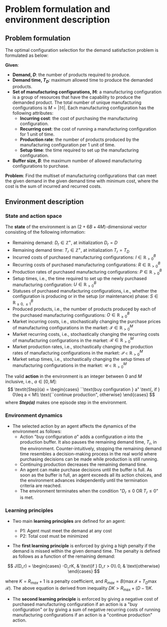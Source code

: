 # Problem formulation and environment description

## Problem formulation
The optimal configuration selection for the demand satisfaction problem is formulated as below:

**Given**:
- **Demand, $D$**: the number of products required to produce.
- **Demand time, $T_D$**: maximum allowed time to produce the demanded products.
- **Set of manufacturing configurations, $\mathbb{M}$**: a manufacturing configuration is a group of resources that have the capability to produce the demanded product. The total number of unique manufacturing configurations is $M = {|\mathbb{M}|}$. Each manufacturing configuration has the following attributes:
    - **Incurring cost**: the cost of purchasing the manufacturing configuration.
    - **Recurring cost**: the cost of running a manufacturing configuration for 1 unit of time.
    - **Production rate**: the number of products produced by the manufacturing configuration per 1 unit of time.
    - **Setup time**: the time required to set up the manufacturing configuration.
- **Buffer size, $B$**: the maximum number of allowed manufacturing configurations to purchase.

**Problem**: Find the multiset of manufacturing configurations that can meet the given demand in the given demand time with minimum cost, where the cost is the sum of incurred and recurred costs.


## Environment description
### State and action space
The **state** of the environment is an $(2 + 6B + 4M)$-dimensional vector consisting of the following information:
- Remaining demand: $D_r \in \mathbb{Z}^+$, at initialization $D_r = D$
- Remaining demand time: $T_r \in \mathbb{Z}^+$, at initialization $T_r = T_D$
- Incurred costs of purchased manufacturing configurations: $I \in \mathbb{R}_{>0}^B$
- Recurring costs of purchased manufacturing configurations: $R \in \mathbb{R}_{>0}^B$
- Production rates of purchased manufacturing configurations: $P \in \mathbb{R}_{>0}^B$
- Setup times, i.e., the time required to set up the newly purchased manufacturing configuration: $U \in \mathbb{R}_{>0}^B$
- Statuses of purchased manufacturing configurations, i.e., whether the configuration is producing or in the setup (or maintenance) phase: $S \in \mathbb{R}_{\geq0, \leq1}^B$
- Produced products, i.e., the number of products produced by each of the purchased manufacturing configurations: $O \in \mathbb{R}_{\geq0}^B$
- Market incurring costs, i.e., stochastically changing the purchase prices of manufacturing configurations in the market: $\mathcal{I} \in \mathbb{R}_{>0}^M$
- Market recurring costs, i.e., stochastically changing the recurring costs of manufacturing configurations in the market: $\mathcal{R} \in \mathbb{R}_{>0}^M$
- Market production rates, i.e., stochastically changing the production rates of manufacturing configurations in the market: $\mathcal{P} \in \mathbb{R}_{>0}^M$
- Market setup times, i.e., stochastically changing the setup times of manufacturing configurations in the market: $\mathcal{U} \in \mathbb{R}_{>0}^M$

The valid **action** in the environment is an integer between $0$ and $M$ inclusive, i.e., $a \in [0, M]$:
$$
    \textit{Step}(a) = \begin{cases} 
      ``\text{buy configuration } a" \text{, if } 0\leq a < M\\
      \text{``continue production", otherwise}
   \end{cases}
$$
where ***Step($a$)*** makes one episode step in the environment.

### Environment dynamics
- The selected action by an agent affects the dynamics of the environment as follows:
    - Action "buy configuration $a$" adds a configuration $a$ into the production buffer. It also pauses the remaining demand time, $T_r$, in the environment. Counter-intuitively, stopping the remaining demand time resembles a decision-making process in the real world where purchasing decisions can be made while production is still running.
    - Continuing production decreases the remaining demand time.
    - An agent can make purchase decisions until the buffer is full. As soon as the buffer is full, an agent exceeds all its action choices, and the environment advances independently until the termination criteria are reached.
    - The environment terminates when the condition "$D_r\le0 \text{ OR } T_r\le0$" is met.

### Learning principles
- Two main **learning principles** are defined for an agent:
    - P1: Agent must meet the demand at any cost
    - P2: Total cost must be minimized

- The **first learning principle** is enforced by giving a high penalty if the demand is missed within the given demand time. The penalty is defined as follows as a function of the remaining demand:

$$
    J(D_r) = \begin{cases} 
      -D_rK, & \text{if } D_r > 0\\
      0, & \text{otherwise}
   \end{cases}
$$

where $K = R_{max} + 1$ is a penalty coefficient, and $R_{max} = B(\max{\mathcal{I}} + T_D\max{\mathcal{R}})$. The above equation is derived from inequality $DK > R_{\text{max}} + (D - 1)K$.

- The **second learning principle** is enforced by giving a negative cost of purchased manufacturing configuration if an action is a "buy configuration" or by giving a sum of negative recurring costs of running manufacturing configurations if an action is a "continue production" action.
